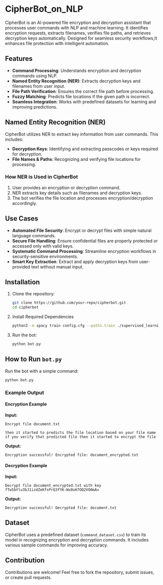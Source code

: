 # CipherBot_on_NLP
CipherBot is an AI-powered file encryption and decryption assistant that processes user commands with NLP and machine learning. It identifies encryption requests, extracts filenames, verifies file paths, and retrieves decryption keys automatically. Designed for seamless security workflows,It enhances file protection with intelligent automation.

## Features

- **Command Processing**: Understands encryption and decryption commands using NLP.
- **Named Entity Recognition (NER)**: Extracts decryption keys and filenames from user input.
- **File Path Verification**: Ensures the correct file path before processing.
- **Fuzzy Matching**: Predicts file locations if the given path is incorrect.
- **Seamless Integration**: Works with predefined datasets for learning and improving predictions.

## Named Entity Recognition (NER)

CipherBot utilizes NER to extract key information from user commands. This includes:

- **Decryption Keys**: Identifying and extracting passcodes or keys required for decryption.
- **File Names & Paths**: Recognizing and verifying file locations for processing.

### How NER is Used in CipherBot

1. User provides an encryption or decryption command.
2. NER extracts key details such as filenames and decryption keys.
3. The bot verifies the file location and processes encryption/decryption accordingly.

## Use Cases

- **Automated File Security**: Encrypt or decrypt files with simple natural language commands.
- **Secure File Handling**: Ensure confidential files are properly protected or accessed only with valid keys.
- **Systematic Command Processing**: Streamline encryption workflows in security-sensitive environments.
- **Smart Key Extraction**: Extract and apply decryption keys from user-provided text without manual input.

## Installation

1. Clone the repository:
   ```sh
   git clone https://github.com/your-repo/cipherbot.git
   cd cipherbot
   ```
2. Install Required Dependencies
   ```sh
   python3 -m spacy train config.cfg --paths.train ./supervised_learning.spacy --paths.dev ./supervised_learning.spacy --output ./decryption_key_extractor
   ```
3. Run the bot:
   ```sh
   python bot.py
   ```

## How to Run `bot.py`

Run the bot with a simple command:

```sh
python bot.py
```

### Example Output

#### Encryption Example

**Input:**

```
Encrypt file document.txt

then it started to predicts the file location based on your file name if you verify that predicted file then it started to encrypt the file
```

**Output:**

```
Encryption successful! Encrypted file: document_encrypted.txt
```

#### Decryption Example

**Input:**

```
Decrypt file document_encrypted.txt with key fTw5bYlu3bJ1izdZeKfsPrQ3fYK-Wx0xH7OQ2VO0mA=
```

**Output:**

```
Decryption successful! Decrypted file: document.txt
```

## Dataset

CipherBot uses a predefined dataset (`command_dataset.csv`) to train its model in recognizing encryption and decryption commands. It includes various sample commands for improving accuracy.

## Contribution

Contributions are welcome! Feel free to fork the repository, submit issues, or create pull requests.

